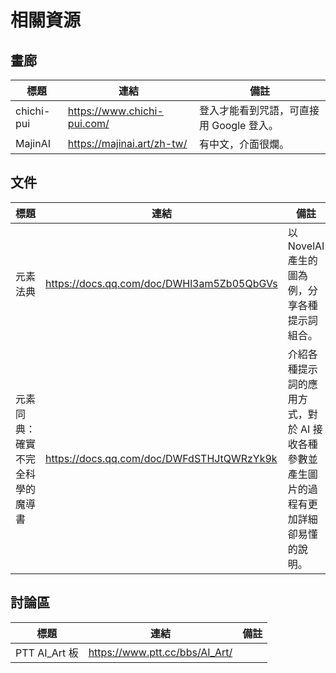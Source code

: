 # 相關資源

## 畫廊

| 標題       | 連結                        | 備註                                     |
| ---------- | --------------------------- | ---------------------------------------- |
| chichi-pui | https://www.chichi-pui.com/ | 登入才能看到咒語，可直接用 Google 登入。 |
| MajinAI    | https://majinai.art/zh-tw/  | 有中文，介面很爛。                       |

## 文件

| 標題                             | 連結                                      | 備註                                                         |
| -------------------------------- | ----------------------------------------- | ------------------------------------------------------------ |
| 元素法典                         | https://docs.qq.com/doc/DWHl3am5Zb05QbGVs | 以 NovelAI 產生的圖為例，分享各種提示詞組合。                |
| 元素同典：確實不完全科學的魔導書 | https://docs.qq.com/doc/DWFdSTHJtQWRzYk9k | 介紹各種提示詞的應用方式，對於 AI 接收各種參數並產生圖片的過程有更加詳細卻易懂的說明。 |

## 討論區

| 標題          | 連結                           | 備註 |
| ------------- | ------------------------------ | ---- |
| PTT AI_Art 板 | https://www.ptt.cc/bbs/AI_Art/ |      |


